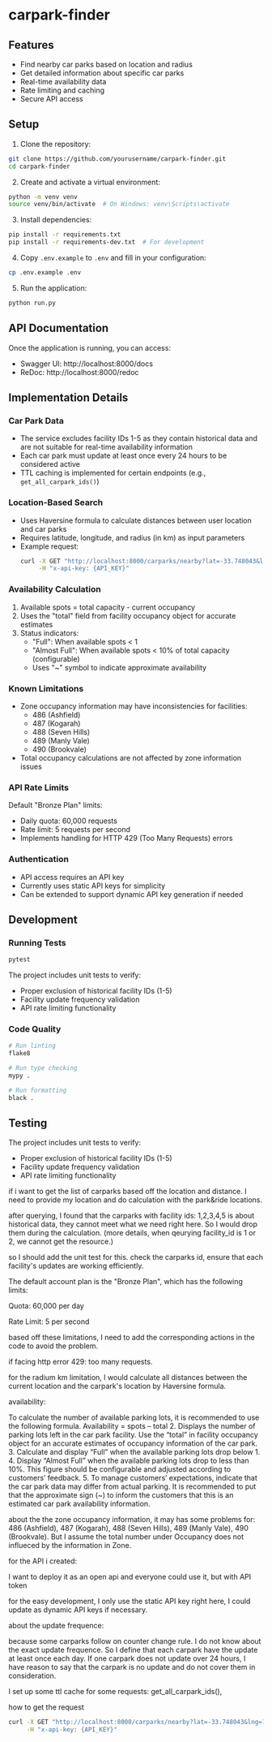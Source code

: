 # carpark-finder


## Features

- Find nearby car parks based on location and radius
- Get detailed information about specific car parks
- Real-time availability data
- Rate limiting and caching
- Secure API access

## Setup

1. Clone the repository:
```bash
git clone https://github.com/yourusername/carpark-finder.git
cd carpark-finder
```

2. Create and activate a virtual environment:
```bash
python -m venv venv
source venv/bin/activate  # On Windows: venv\Scripts\activate
```

3. Install dependencies:
```bash
pip install -r requirements.txt
pip install -r requirements-dev.txt  # For development
```

4. Copy `.env.example` to `.env` and fill in your configuration:
```bash
cp .env.example .env
```

5. Run the application:
```bash
python run.py
```

## API Documentation

Once the application is running, you can access:
- Swagger UI: http://localhost:8000/docs
- ReDoc: http://localhost:8000/redoc

## Implementation Details

### Car Park Data
- The service excludes facility IDs 1-5 as they contain historical data and are not suitable for real-time availability information
- Each car park must update at least once every 24 hours to be considered active
- TTL caching is implemented for certain endpoints (e.g., `get_all_carpark_ids()`)

### Location-Based Search
- Uses Haversine formula to calculate distances between user location and car parks
- Requires latitude, longitude, and radius (in km) as input parameters
- Example request:
  ```sh
  curl -X GET "http://localhost:8000/carparks/nearby?lat=-33.748043&lng=150.69444&radius_km=10" \
       -H "x-api-key: {API_KEY}"
  ```

### Availability Calculation
1. Available spots = total capacity - current occupancy
2. Uses the "total" field from facility occupancy object for accurate estimates
3. Status indicators:
   - "Full": When available spots < 1
   - "Almost Full": When available spots < 10% of total capacity (configurable)
   - Uses "~" symbol to indicate approximate availability

### Known Limitations
- Zone occupancy information may have inconsistencies for facilities:
  - 486 (Ashfield)
  - 487 (Kogarah)
  - 488 (Seven Hills)
  - 489 (Manly Vale)
  - 490 (Brookvale)
- Total occupancy calculations are not affected by zone information issues

### API Rate Limits
Default "Bronze Plan" limits:
- Daily quota: 60,000 requests
- Rate limit: 5 requests per second
- Implements handling for HTTP 429 (Too Many Requests) errors

### Authentication
- API access requires an API key
- Currently uses static API keys for simplicity
- Can be extended to support dynamic API key generation if needed

## Development

### Running Tests
```bash
pytest
```

The project includes unit tests to verify:
- Proper exclusion of historical facility IDs (1-5)
- Facility update frequency validation
- API rate limiting functionality

### Code Quality
```bash
# Run linting
flake8

# Run type checking
mypy .

# Run formatting
black .
```



## Testing
The project includes unit tests to verify:
- Proper exclusion of historical facility IDs (1-5)
- Facility update frequency validation
- API rate limiting functionality

if i want to get the list of carparks based off the location and distance. I need to provide my location and do calculation with the park&ride locations. 

after querying, I found that the carparks with facility ids: 1,2,3,4,5 is about historical data, they cannot meet what we need right here. So I would drop them during the calculation. (more details, when qeurying facility_id is 1 or 2, we cannot get the resource.)


so I should add the unit test for this. check the carparks id, ensure that each facility's updates are working efficiently.






The default account plan is the "Bronze Plan", which has the following limits:

Quota: 60,000 per day

Rate Limit: 5 per second

based off these limitations, I need to add the corresponding actions in the code to avoid the problem.

if facing http error 429: too many requests. 









for the radium km limitation, I would calculate all distances between the current location and the carpark's location by Haversine formula.



availability:



To calculate the number of available parking lots, it is recommended to use the following formula.
Availability = spots – total
2. Displays the number of parking lots left in the car park facility. Use the “total” in facility occupancy object
for an accurate estimates of occupancy information of the car park.
3. Calculate and display “Full” when the available parking lots drop below 1.
4. Display “Almost Full” when the available parking lots drop to less than 10%. This figure should be
configurable and adjusted according to customers’ feedback.
5. To manage customers’ expectations, indicate that the car park data may differ from actual parking. It is
recommended to put that the approximate sign (~) to inform the customers that this is an estimated car
park availability information.



about the the zone occupancy information, it may has some problems for: 486 (Ashfield), 487 (Kogarah), 488 (Seven Hills), 489 (Manly Vale), 490 (Brookvale). But I assume the total number under Occupancy does not influeced by the information in Zone. 









for the API i created:

I want to deploy it as an open api and everyone could use it, but with API token

for the easy development, I only use the static API key right here, I could update as dynamic API keys if necessary.






about the update frequence:

because some carparks follow on counter change rule. I do not know about the exact update frequence. So I define that each carpark have the update at least once each day. If one carpark does not update over 24 hours, I have reason to say that the carpark is no update and do not cover them in consideration.


I set up some ttl cache for some requests: get_all_carpark_ids(), 


how to get the request

```sh
curl -X GET "http://localhost:8000/carparks/nearby?lat=-33.748043&lng=150.69444&radius_km=10" \
     -H "x-api-key: {API_KEY}"
```